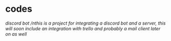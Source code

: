 # codes
*discord bot*
*/nthis is a project for integrating a discord bot and a server, this will soon include an integration with trello and probably a mail client later on as well*
